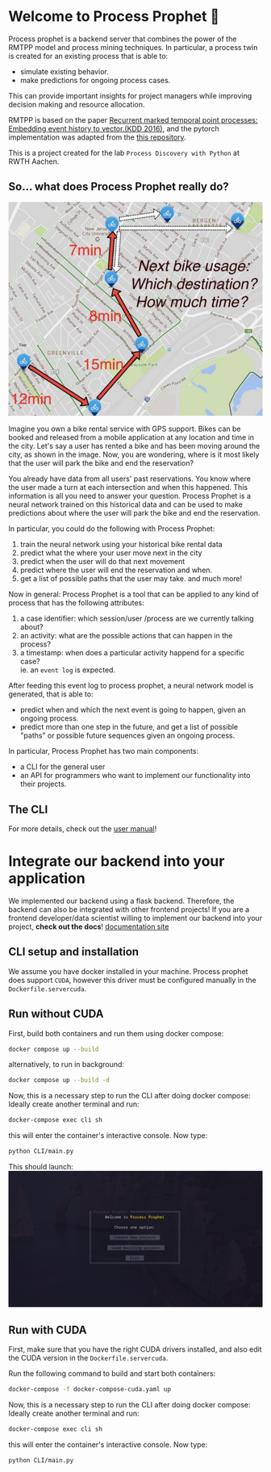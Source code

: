 # Welcome to Process Prophet :crystal_ball: 

Process prophet is a backend server that combines the power of the RMTPP model and process mining techniques.
In particular, a process twin is created for an existing process that is able to:

- simulate existing behavior.
- make predictions for ongoing process cases.

This can provide important insights for project managers while improving decision making and resource allocation.

RMTPP is based on the paper [Recurrent marked temporal point processes: Embedding event history to vector.(KDD 2016)](https://www.kdd.org/kdd2016/papers/files/rpp1081-duA.pdf), and the pytorch implementation was adapted from the [this repository](https://github.com/woshiyyya/ERPP-RMTPP.git).

This is a project created for the lab `Process Discovery with Python` at RWTH Aachen.

## So... what does Process Prophet really do? 

![bike](bike.png)

Imagine you own a bike rental service with GPS support. Bikes can be booked and released from a mobile application at any location and time in the city. Let's say a user has rented a bike and has been moving around the city, as shown in the image. Now, you are wondering, where is it most likely that the user will park the bike and end the reservation?

You already have data from all users' past reservations. You know where the user made a turn at each intersection and when this happened. This information is all you need to answer your question. Process Prophet is a neural network trained on this historical data and can be used to make predictions about where the user will park the bike and end the reservation.

In particular, you could do the following with Process Prophet: 

1. train the neural network using your historical bike rental data
2. predict what the where your user move next in the city
3. predict when the user will do that next movement
4. predict where the user will end the reservation and when. 
5. get a list of possible paths that the user may take. 
and much more!

Now in general: Process Prophet is a tool that can be applied to any kind of process that has the following attributes: 

1. a case identifier: which session/user /process are we currently talking about?
2. an activity: what are the possible actions that can happen in the process?
3. a timestamp: when does a particular activity happend for a specific case?  
ie. an `event log` is expected.

After feeding this event log to process prophet, a neural network model is generated, that is able to:

- predict when and which the next event is going to happen, given an ongoing process.
- predict more than one step in the future, and get a list of possible "paths" or possible future sequences given an ongoing process.

In particular, Process Prophet has two main components: 

- a CLI for the general user
- an API for programmers who want to implement our functionality into their projects.

## The CLI
For more details, check out the [user manual](https://github.com/BenjaminOyarzun17/ProcessProphet/blob/main/user-manual/user_manual.md)!

# Integrate our backend into your application

We implemented our backend using a flask backend. Therefore, the backend can also be integrated with 
other frontend projects! If you are a frontend developer/data scientist willing to implement our backend
into your project, **check out the docs**!
[documentation site](https://benjaminoyarzun17.github.io/ProcessProphet/)


## CLI setup and installation

We assume you have docker installed in your machine. Process prophet does support `CUDA`, however this driver must
be configured manually in the `Dockerfile.servercuda`.

## Run without CUDA

First, build both containers and run them using docker compose:

```sh
docker compose up --build
```

alternatively, to run in background: 

```sh
docker compose up --build -d
```

Now, this is a necessary step to run the CLI after doing docker compose: Ideally create another terminal and run: 

```sh
docker-compose exec cli sh
```

this will enter the container's interactive console. Now type:

```sh
python CLI/main.py
```

This should launch:
![Welcome Screen](welcome_screen.png)

## Run with CUDA

First, make sure that you have the right CUDA drivers installed, and also edit the CUDA version in the `Dockerfile.servercuda`.

Run the following command to build and start both containers:

```sh
docker-compose -f docker-compose-cuda.yaml up
```

Now, this is a necessary step to run the CLI after doing docker compose: Ideally create another terminal and run: 

```sh
docker-compose exec cli sh
```

this will enter the container's interactive console. Now type:

```sh
python CLI/main.py
```
